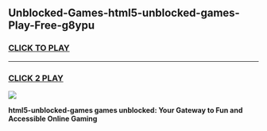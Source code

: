 
## Unblocked-Games-html5-unblocked-games-Play-Free-g8ypu
<h3>
<a href="https://premium76.site?title=html5-unblocked-games&ref=18A">CLICK TO PLAY</a></h3>
<hr>

<h3>
<a href="https://premium76.site?title=html5-unblocked-games&ref=18A">CLICK 2 PLAY</a>
  
</h3>

<a href="https://premium76.site?title=html5-unblocked-games&ref=18A"><img src="https://clearcache.store/games.png"></a>


**html5-unblocked-games games unblocked: Your Gateway to Fun and Accessible Online Gaming**
